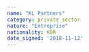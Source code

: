 ```yaml
---
name: "KL Partners"
category: private_sector
nature: "Entreprise"
nationality: KOR
date_signed: '2018-11-12'
---
```

    